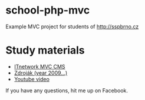 # school-php-mvc
Example MVC project for students of http://sspbrno.cz

# Study materials

- [ITnetwork MVC CMS](http://www.itnetwork.cz/php/mvc)
- [Zdroják (year 2009...)](https://www.zdrojak.cz/serialy/mvc-a-dalsi-prezentacni-vzory/)
- [Youtube video](https://www.youtube.com/watch?v=1IsL6g2ixak)

If you have any questions, hit me up on Facebook.
